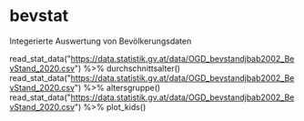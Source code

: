 # bevstat
Integerierte Auswertung von Bevölkerungsdaten

read_stat_data("https://data.statistik.gv.at/data/OGD_bevstandjbab2002_BevStand_2020.csv") %>% durchschnittsalter()
read_stat_data("https://data.statistik.gv.at/data/OGD_bevstandjbab2002_BevStand_2020.csv") %>% altersgruppe()
read_stat_data("https://data.statistik.gv.at/data/OGD_bevstandjbab2002_BevStand_2020.csv") %>% plot_kids()
